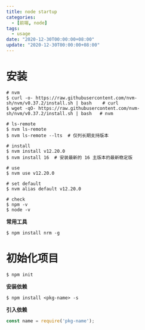 ```yaml
---
title: node startup
categories: 
  - [前端, node]
tags:
  - usage
date: "2020-12-30T00:00:00+08:00"
update: "2020-12-30T00:00:00+08:00"
---
```


# 安装

```shell
# nvm
$ curl -o- https://raw.githubusercontent.com/nvm-sh/nvm/v0.37.2/install.sh | bash    # curl
$ wget -qO- https://raw.githubusercontent.com/nvm-sh/nvm/v0.37.2/install.sh | bash   # nvm

# ls-remote
$ nvm ls-remote
$ nvm ls-remote --lts  # 仅列长期支持版本

# install
$ nvm install v12.20.0
$ nvm install 16  # 安装最新的 16 主版本的最新稳定版

# use
$ nvm use v12.20.0

# set default
$ nvm alias default v12.20.0

# check
$ npm -v
$ node -v
```

**常用工具**

```shell
$ npm install nrm -g
```

# 初始化项目

```shell
$ npm init
```

**安装依赖**

```shell
$ npm install <pkg-name> -s
```

**引入依赖**

```javascript
const name = require('pkg-name');
```

